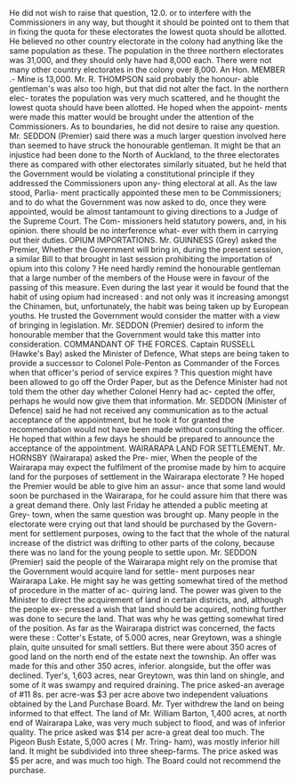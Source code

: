 He did not wish to raise that question, 12.0. or to interfere with the Commissioners in any way, but thought it should be pointed ont to them that in fixing the quota for these electorates the lowest quota should be allotted. He believed no other country electorate in the colony had anything like the same population as these. The population in the three northern electorates was 31,000, and they should only have had 8,000 each. There were not many other country electorates in the colony over 8,000. An Hon. MEMBER .- Mine is 13,000. Mr. R. THOMPSON said probably the honour- able gentleman's was also too high, but that did not alter the fact. In the northern elec- torates the population was very much scattered, and he thought the lowest quota should have been allotted. He hoped when the appoint- ments were made this matter would be brought under the attention of the Commissioners. As to boundaries, he did not desire to raise any question. Mr. SEDDON (Premier) said there was a much larger question involved here than seemed to have struck the honourable gentleman. It might be that an injustice had been done to the North of Auckland, to the three electorates there as compared with other electorates similarly situated, but he held that the Government would be violating a constitutional principle if they addressed the Commissioners upon any- thing electoral at all. As the law stood, Parlia- ment practically appointed these men to be Commissioners; and to do what the Government was now asked to do, once they were appointed, would be almost tantamount to giving directions to a Judge of the Supreme Court. The Com- missioners held statutory powers, and, in his opinion. there should be no interference what- ever with them in carrying out their duties. OPIUM IMPORTATIONS. Mr. GUINNESS (Grey) asked the Premier, Whether the Government will bring in, during the present session, a similar Bill to that brought in last session prohibiting the importation of opium into this colony ? He need hardly remind the honourable gentleman that a large number of the members of the House were in favour of the passing of this measure. Even during the last year it would be found that the habit of using opium had increased : and not only was it increasing amongst the Chinamen, but, unfortunately, the habit was being taken up by European youths. He trusted the Government would consider the matter with a view of bringing in legislation. Mr. SEDDON (Premier) desired to inform the honourable member that the Government would take this matter into consideration. COMMANDANT OF THE FORCES. Captain RUSSELL (Hawke's Bay) asked the Minister of Defence, What steps are being taken to provide a successor to Colonel Pole-Penton as Commander of the Forces when that officer's period of service expires ? This question might have been allowed to go off the Order Paper, but as the Defence Minister had not told them the other day whether Colonel Henry had ac- cepted the offer, perhaps he would now give them that information. Mr. SEDDON (Minister of Defence) said he had not received any communication as to the actual acceptance of the appointment, but he took it for granted the recommendation would not have been made without consulting the officer. He hoped that within a few days he should be prepared to announce the acceptance of the appointment. WAIRARAPA LAND FOR SETTLEMENT. Mr. HORNSBY (Wairarapa) asked the Pre- mier, When the people of the Wairarapa may expect the fulfilment of the promise made by him to acquire land for the purposes of settlement in the Wairarapa electorate ? He hoped the Premier would be able to give him an assur- ance that some land would soon be purchased in the Wairarapa, for he could assure him that there was a great demand there. Only last Friday he attended a public meeting at Grey- town, when the same question was brought up. Many people in the electorate were crying out that land should be purchased by the Govern- ment for settlement purposes, owing to the fact that the whole of the natural increase of the district was drifting to other parts of the colony, because there was no land for the young people to settle upon. Mr. SEDDON (Premier) said the people of the Wairarapa might rely on the promise that the Government would acquire land for settle- ment purposes near Wairarapa Lake. He might say he was getting somewhat tired of the method of procedure in the matter of ac- quiring land. The power was given to the Minister to direct the acquirement of land in certain districts, and, although the people ex- pressed a wish that land should be acquired, nothing further was done to secure the land. That was why he was getting somewhat tired of the position. As far as the Wairarapa district was concerned, the facts were these : Cotter's Estate, of 5.000 acres, near Greytown, was a shingle plain, quite unsuited for small settlers. But there were about 350 acres of good land on the north end of the estate next the township. An offer was made for this and other 350 acres, inferior. alongside, but the offer was declined. Tyer's, 1,603 acres, near Greytown, was thin land on shingle, and some of it was swampy and required draining. The price asked-an average of #11 8s. per acre-was $3 per acre above two independent valuations obtained by the Land Purchase Board. Mr. Tyer withdrew the land on being informed to that effect. The land of Mr. William Barton, 1,400 acres, at north end of Wairarapa Lake, was very much subject to flood, and was of inferior quality. The price asked was $14 per acre-a great deal too much. The Pigeon Bush Estate, 5,000 acres ( Mr. Tring- ham), was mostly inferior hill land. It might be subdivided into three sheep-farms. The price asked was $5 per acre, and was much too high. The Board could not recommend the purchase. 